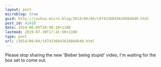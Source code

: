 ```yaml
---
layout: post
microblog: true
guid: http://joshua.micro.blog/2014/06/04/t474336843626864640.html
post_id: 41418
date: 2014-06-05T10:48:10+1100
lastmod: 2019-07-30T17:41:50+1100
type: post
url: /2014/06/04/t474336843626864640.html
---
```

Please stop sharing the new 'Bieber being stupid' video, I'm waiting for the box set to come out.
